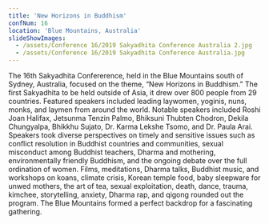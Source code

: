 ```yaml
---
title: 'New Horizons in Buddhism'
confNum: 16
location: 'Blue Mountains, Australia'
slideShowImages:
  - /assets/Conference 16/2019 Sakyadhita Conference Australia 2.jpg
  - /assets/Conference 16/2019 Sakyadhita Conference Australia.jpg
---
```


The 16th Sakyadhita Confererence, held in the Blue Mountains south of Sydney, Australia, focused on the theme, “New Horizons in Buddhism.” The first Sakyadhita to be held outside of Asia, it drew over 800 people from 29 countries. Featured speakers included leading laywomen, yoginis, nuns, monks, and laymen from around the world. Notable speakers included Roshi Joan Halifax, Jetsunma Tenzin Palmo, Bhiksuni Thubten Chodron, Dekila Chungyalpa, Bhikkhu Sujato, Dr. Karma Lekshe Tsomo, and Dr. Paula Arai. Speakers took diverse perspectives on timely and sensitive issues such as conflict resolution in Buddhist countries and communities, sexual misconduct among Buddhist teachers, Dharma and mothering, environmentally friendly Buddhism, and the ongoing debate over the full ordination of women. Films, meditations, Dharma talks, Buddhist music, and workshops on koans, climate crisis, Korean temple food, baby sleepware for unwed mothers, the art of tea, sexual exploitation, death, dance, trauma, kimchee, storytelling, anxiety, Dharma rap, and qigong rounded out the program. The Blue Mountains formed a perfect backdrop for a fascinating gathering.
